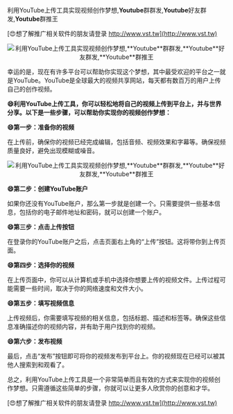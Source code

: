 利用YouTube上传工具实现视频创作梦想,**Youtube**群群发,**Youtube**好友群发,**Youtube**群推王

[😍想了解推广相关软件的朋友请登录 http://www.vst.tw](http://www.vst.tw)

 <center><img src="https://vst.tw/MP4/tuiguang/png/0.png" alt="利用YouTube上传工具实现视频创作梦想,**Youtube**群群发,**Youtube**好友群发,**Youtube**群推王"></center>

幸运的是，现在有许多平台可以帮助你实现这个梦想，其中最受欢迎的平台之一就是YouTube。YouTube是全球最大的视频共享网站，每天都有数百万的用户上传自己的创作视频。

**😄利用YouTube上传工具，你可以轻松地将自己的视频上传到平台上，并与世界分享。以下是一些步骤，可以帮助你实现你的视频创作梦想：**

**😄第一步：准备你的视频**

在上传前，确保你的视频已经完成编辑，包括音频、视频效果和字幕等。确保视频质量良好，避免出现模糊或噪音。

 <center><img src="https://vst.tw/MP4/tuiguang/png/6.png" alt="利用YouTube上传工具实现视频创作梦想,**Youtube**群群发,**Youtube**好友群发,**Youtube**群推王"></center>

**😄第二步：创建YouTube账户**

如果你还没有YouTube账户，那么第一步就是创建一个。只需要提供一些基本信息，包括你的电子邮件地址和密码，就可以创建一个账户。

**😄第三步：点击上传按钮**

在登录你的YouTube账户之后，点击页面右上角的“上传”按钮。这将带你到上传页面。

**😄第四步：选择你的视频**

在上传页面中，你可以从计算机或手机中选择你想要上传的视频文件。上传过程可能需要一些时间，取决于你的网络速度和文件大小。

**😄第五步：填写视频信息**

上传视频后，你需要填写视频的相关信息，包括标题、描述和标签等。确保这些信息准确描述你的视频内容，并有助于用户找到你的视频。

**😄第六步：发布视频**

最后，点击“发布”按钮即可将你的视频发布到平台上。你的视频现在已经可以被其他人搜索到和观看了。

总之，利用YouTube上传工具是一个非常简单而且有效的方式来实现你的视频创作梦想。只需遵循这些简单的步骤，你就可以让更多人欣赏你的创意和才华。

[😍想了解推广相关软件的朋友请登录 http://www.vst.tw](http://www.vst.tw)



